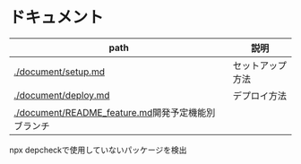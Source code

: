 # ドキュメント

| path | 説明 |
|-----------|-----------|
|[./document/setup.md](./document/setup.md)|セットアップ方法|
|[./document/deploy.md](./document/deploy.md)|デプロイ方法|
|[./document/README_feature.md](./document/README_feature.md)開発予定機能別ブランチ|


npx depcheckで使用していないパッケージを検出
